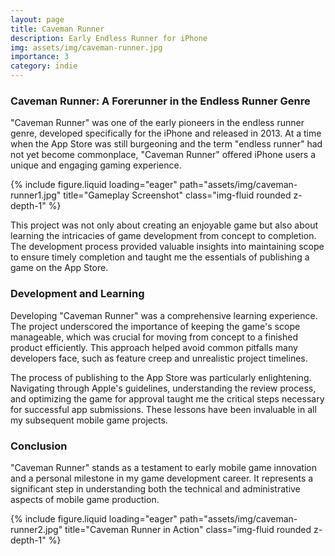 ```yaml
---
layout: page
title: Caveman Runner
description: Early Endless Runner for iPhone
img: assets/img/caveman-runner.jpg
importance: 3
category: indie
---
```


### Caveman Runner: A Forerunner in the Endless Runner Genre

"Caveman Runner" was one of the early pioneers in the endless runner genre, developed specifically for the iPhone and released in 2013. At a time when the App Store was still burgeoning and the term "endless runner" had not yet become commonplace, "Caveman Runner" offered iPhone users a unique and engaging gaming experience.

<div class="row">
    <div class="col-sm mt-3 mt-md-0">
        {% include figure.liquid loading="eager" path="assets/img/caveman-runner1.jpg" title="Gameplay Screenshot" class="img-fluid rounded z-depth-1" %}
    </div>
</div>

This project was not only about creating an enjoyable game but also about learning the intricacies of game development from concept to completion. The development process provided valuable insights into maintaining scope to ensure timely completion and taught me the essentials of publishing a game on the App Store.

### Development and Learning

Developing "Caveman Runner" was a comprehensive learning experience. The project underscored the importance of keeping the game's scope manageable, which was crucial for moving from concept to a finished product efficiently. This approach helped avoid common pitfalls many developers face, such as feature creep and unrealistic project timelines.

The process of publishing to the App Store was particularly enlightening. Navigating through Apple's guidelines, understanding the review process, and optimizing the game for approval taught me the critical steps necessary for successful app submissions. These lessons have been invaluable in all my subsequent mobile game projects.

### Conclusion

"Caveman Runner" stands as a testament to early mobile game innovation and a personal milestone in my game development career. It represents a significant step in understanding both the technical and administrative aspects of mobile game production.

<div class="row">
    <div class="col-sm mt-3 mt-md-0">
        {% include figure.liquid loading="eager" path="assets/img/caveman-runner2.jpg" title="Caveman Runner in Action" class="img-fluid rounded z-depth-1" %}
    </div>
</div>
